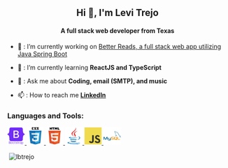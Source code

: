<h2 align="center">Hi 👋, I'm Levi Trejo</h2>
<h4 align="center">A full stack web developer from Texas</h4>

- 🔭 : I’m currently working on [Better Reads, a full stack web app utilizing Java Spring Boot](https://github.com/Better-Reads-Capstone/BetterReads)

- 🌱 : I’m currently learning **ReactJS and TypeScript**

- 💬 : Ask me about **Coding, email (SMTP), and music**

- 📫 : How to reach me **[LinkedIn](https://www.linkedin.com/in/levi-trejo-858a5a28/)**


<h3 align="left">Languages and Tools:</h3>
<p align="left"> <a href="https://getbootstrap.com" target="_blank"> <img src="https://raw.githubusercontent.com/devicons/devicon/master/icons/bootstrap/bootstrap-plain-wordmark.svg" alt="bootstrap" width="40" height="40"/> </a> <a href="https://www.w3schools.com/css/" target="_blank"> <img src="https://raw.githubusercontent.com/devicons/devicon/master/icons/css3/css3-original-wordmark.svg" alt="css3" width="40" height="40"/> </a> <a href="https://www.w3.org/html/" target="_blank"> <img src="https://raw.githubusercontent.com/devicons/devicon/master/icons/html5/html5-original-wordmark.svg" alt="html5" width="40" height="40"/> </a> <a href="https://www.java.com" target="_blank"> <img src="https://raw.githubusercontent.com/devicons/devicon/master/icons/java/java-original.svg" alt="java" width="40" height="40"/> </a> <a href="https://developer.mozilla.org/en-US/docs/Web/JavaScript" target="_blank"> <img src="https://raw.githubusercontent.com/devicons/devicon/master/icons/javascript/javascript-original.svg" alt="javascript" width="40" height="40"/> </a> <a href="https://www.mysql.com/" target="_blank"> <img src="https://raw.githubusercontent.com/devicons/devicon/master/icons/mysql/mysql-original-wordmark.svg" alt="mysql" width="40" height="40"/> </a> </p>

<p>&nbsp;<img align="center" src="https://github-readme-stats.vercel.app/api?username=lbtrejo&show_icons=true&locale=en" alt="lbtrejo" /></p>
